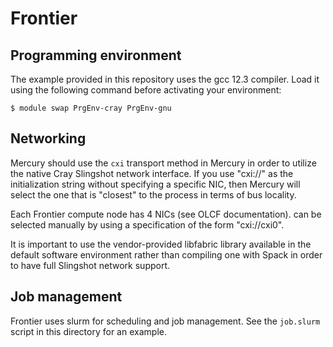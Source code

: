 Frontier
========


Programming environment
-----------------------

The example provided in this repository uses the gcc 12.3 compiler.  Load
it using the following command before activating your environment:

```
$ module swap PrgEnv-cray PrgEnv-gnu
```

Networking
----------

Mercury should use the `cxi` transport method in Mercury in order to utilize
the native Cray Slingshot network interface.  If you use "cxi://" as the
initialization string without specifying a specific NIC, then Mercury will
select the one that is "closest" to the process in terms of bus locality.

Each Frontier compute node has 4 NICs (see OLCF documentation).
can be selected manually by using a specification of the form "cxi://cxi0".

It is important to use the vendor-provided libfabric library available in
the default software environment rather than compiling one with Spack in
order to have full Slingshot network support.

Job management
--------------

Frontier uses slurm for scheduling and job management.  See the `job.slurm`
script in this directory for an example.
